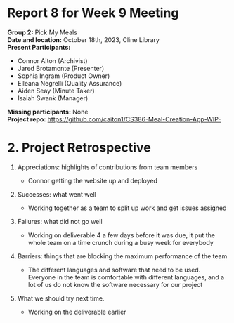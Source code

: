 # Report 8 for Week 9 Meeting  
**Group 2:** Pick My Meals  
**Date and location:** October 18th, 2023, Cline Library  
**Present Participants:**   
* Connor Aiton (Archivist)  
* Jared Brotamonte (Presenter)  
* Sophia Ingram (Product Owner)  
* Elleana Negrelli (Quality Assurance)  
* Aiden Seay (Minute Taker)  
* Isaiah Swank (Manager)  

**Missing participants:**  None  
**Project repo:** https://github.com/caiton1/CS386-Meal-Creation-App-WIP- 

# 2. Project Retrospective  
1. Appreciations: highlights of contributions from team members  
    * Connor getting the website up and deployed  

1. Successes: what went well  
    * Working together as a team to split up work and get issues assigned  

1. Failures: what did not go well  
    * Working on deliverable 4 a few days before it was due, it put the whole team on a time crunch during a busy week for everybody  

1. Barriers: things that are blocking the maximum performance of the team  
    * The different languages and software that need to be used. Everyone in the team is comfortable with different languages, and a lot of us do not know the software necessary for our project  

1. What we should try next time.  
    * Working on the deliverable earlier  
